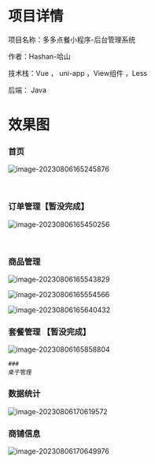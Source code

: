 # 项目详情

项目名称：多多点餐小程序-后台管理系统

作者：Hashan-哈山

技术栈：Vue ， uni-app ，View组件 ，Less

后端： Java 





# 效果图

 

 ### 																		首页

![image-20230806165245876](C:\Users\Administrator\AppData\Roaming\Typora\typora-user-images\image-20230806165245876.png)

​		

### 														订单管理【暂没完成】





![image-20230806165450256](C:\Users\Administrator\AppData\Roaming\Typora\typora-user-images\image-20230806165450256.png)

​							

### 																商品管理



![image-20230806165543829](C:\Users\Administrator\AppData\Roaming\Typora\typora-user-images\image-20230806165543829.png)



![image-20230806165554566](C:\Users\Administrator\AppData\Roaming\Typora\typora-user-images\image-20230806165554566.png)



![image-20230806165640432](C:\Users\Administrator\AppData\Roaming\Typora\typora-user-images\image-20230806165640432.png)





### 															套餐管理 【暂没完成】



![image-20230806165858804](C:\Users\Administrator\AppData\Roaming\Typora\typora-user-images\image-20230806165858804.png)



	### 																   桌子管理





### 																	数据统计

![image-20230806170619572](C:\Users\Administrator\AppData\Roaming\Typora\typora-user-images\image-20230806170619572.png)



### 																		商铺信息



![image-20230806170649976](C:\Users\Administrator\AppData\Roaming\Typora\typora-user-images\image-20230806170649976.png)



